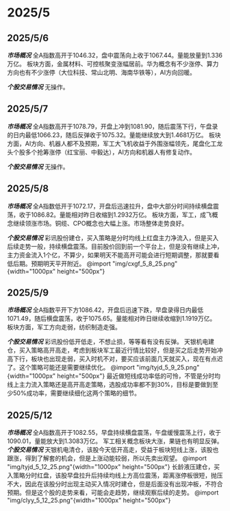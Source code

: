 # 2025/5

## 2025/5/6

***市场概况***
全A指数高开于1046.32，盘中震荡向上收于1067.44。量能放量到1.336万亿。
板块方面，金属材料、可控核聚变涨幅居前。华为概念有不少涨停、算力方向也有不少涨停（大位科技、常山北明、海南华铁等），AI方向回暖。

***个股交易情况***
无操作。

## 2025/5/7

***市场概况***
全A指数高开于1078.79，开盘上冲到1081.90，随后震荡下行，午盘录的日内最低1066.23，随后反弹收于1075.32。量能继续放大到1.4681万亿。
板块方面，AI方向、机器人都不及预期，军工大飞机收益于外围涨幅领先，尾盘化工龙头个股多个抢筹涨停（红宝丽、中毅达），AI方向和机器人有修复动作。

***个股交易情况***
无操作。

## 2025/5/8

***市场概况***
全A指数低开于1072.17，开盘后迅速拉升，盘中大部分时间持续横盘震荡，收于1086.82。量能相对昨日收缩到1.2932万亿。
板块方面，军工，成飞概念继续领涨市场。铜缆、CPO概念也大幅上涨。市场整体走势良好。

***个股交易情况***
彩讯股份建仓，买入策略是分时均线上红盘主力净流入，但是买入后续走势一般，持续横盘震荡。目前股价回到前一个平台上，但是没有继续上冲，主力资金流入1个亿，不算少，如果明天不能高开可能会进行短期调整，那就要看低后期。预期明天平开附近。
@import "img/cxgf_5_8_25.png"{width="1000px" height="500px"}

## 2025/5/9

***市场概况***
全A指数平开下方1086.42，开盘后迅速下跌，早盘录得日内最低1071.49，随后横盘震荡，收于1075.65。量能相对昨日继续收缩到1.1919万亿。
板块方面，军工方向走弱，纺织制造走强。

***个股交易情况***
彩讯股份低开低走，不想止损，等等看有没有反弹。
天银机电建仓，买入策略高开高走，考虑到板块军工最近行情比较好，但是买之后走势开始冲高下行，板块也出现走弱，买入时机不对，要买应该前面几天就买入，现在有点迟了。这个策略可能还是需要继续优化。
@import "img/tyjd_5_9_25.png"{width="1000px" height="500px"}
最近做短线成功率低的可怜，不管是分时均线上主力流入策略还是高开高走策略，选股成功率都不到30%，目标是要做到至少50%成功率，需要继续细化这两个策略的细节。

## 2025/5/12

***市场概况***
全A指数高开于1082.55，早盘持续横盘震荡，午盘缓慢震荡上行，收于1090.01，量能放大到1.3083万亿。
军工相关概念板块大涨，果链也有明显反弹。
***个股交易情况***
天银机电清仓，该股今天低开高走，受益于板块短线上涨，该股也跟涨，得到了解套的机会，但是上涨动能较弱，所以先卖出观望。
@import "img/tyjd_5_12_25.png"{width="1000px" height="500px"}
长龄液压建仓，买入策略分时红盘，该股早盘拉升后持续均线上方高位震荡，距离涨停板很短，抛压不大，因此在该股分时出现主动买入情况时建仓，但是后面没有出现冲板，不符合预期。但是这个股的走势来看，可能会走趋势，继续观察后续的走势。
@import "img/clyy_5_12_25.png"{width="1000px" height="500px"}
